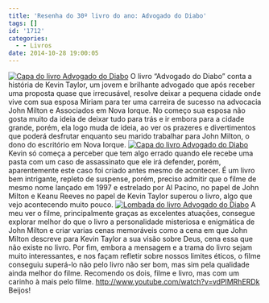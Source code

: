 ```yaml
---
title: 'Resenha do 30º livro do ano: Advogado do Diabo'
tags: []
id: '1712'
categories:
  - - Livros
date: 2014-10-28 19:00:05
---
```


[![Capa do livro Advogado do Diabo](/images/2014/10/DSC03338-1024x768.jpg)](/images/2014/10/DSC03338.jpg) O livro “Advogado do Diabo” conta a história de Kevin Taylor, um jovem e brilhante advogado que após receber uma proposta quase que irrecusável, resolve deixar a pequena cidade onde vive com sua esposa Miriam para ter uma carreira de sucesso na advocacia John Milton e Associados em Nova Iorque. No começo sua esposa não gosta muito da ideia de deixar tudo para trás e ir embora para a cidade grande, porém, ela logo muda de ideia, ao ver os prazeres e divertimentos que poderá desfrutar enquanto seu marido trabalhar para John Milton, o dono do escritório em Nova Iorque. [![Capa do livro Advogado do Diabo](/images/2014/10/DSC03340-1024x768.jpg)](/images/2014/10/DSC03340.jpg) Kevin só começa a perceber que tem algo errado quando ele recebe uma pasta com um caso de assassinato que ele irá defender, porém, aparentemente este caso foi criado antes mesmo de acontecer. É um livro bem intrigante, repleto de suspense, porém, preciso admitir que o filme de mesmo nome lançado em 1997 e estrelado por Al Pacino, no papel de John Milton e Keanu Reeves no papel de Kevin Taylor superou o livro, algo que vejo acontecendo muito pouco. [![Lombada do livro Advogado do Diabo](/images/2014/10/DSC03342-1024x768.jpg)](/images/2014/10/DSC03342.jpg) A meu ver o filme, principalmente graças as excelentes atuações, consegue explorar melhor do que o livro a personalidade misteriosa e enigmática de John Milton e criar varias cenas memoráveis como a cena em que John Milton descreve para Kevin Taylor a sua visão sobre Deus, cena essa que não existe no livro. Por fim, embora a mensagem e a trama do livro sejam muito interessantes, e nos façam refletir sobre nossos limites éticos, o filme conseguiu superá-lo não pelo livro não ser bom, mas sim pela qualidade ainda melhor do filme. Recomendo os dois, filme e livro, mas com um carinho à mais pelo filme. http://www.youtube.com/watch?v=vdPlMRhERDk Beijos!
